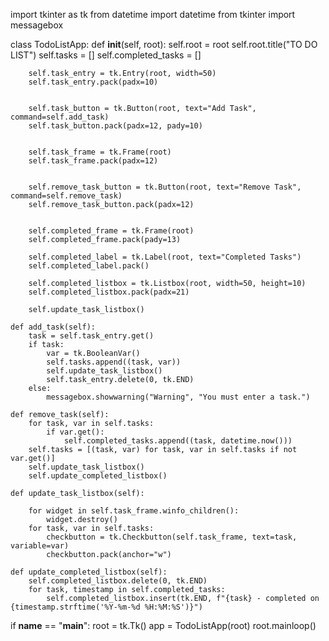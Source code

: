 
import tkinter as tk
from datetime import datetime
from tkinter import messagebox

class TodoListApp:
    def __init__(self, root):
        self.root = root
        self.root.title("TO DO LIST")
        self.tasks = []
        self.completed_tasks = []

       
        self.task_entry = tk.Entry(root, width=50)
        self.task_entry.pack(padx=10)

       
        self.task_button = tk.Button(root, text="Add Task", command=self.add_task)
        self.task_button.pack(padx=12, pady=10)

       
        self.task_frame = tk.Frame(root)
        self.task_frame.pack(padx=12)

        
        self.remove_task_button = tk.Button(root, text="Remove Task", command=self.remove_task)
        self.remove_task_button.pack(padx=12)

        
        self.completed_frame = tk.Frame(root)
        self.completed_frame.pack(pady=13)

        self.completed_label = tk.Label(root, text="Completed Tasks")
        self.completed_label.pack()

        self.completed_listbox = tk.Listbox(root, width=50, height=10)
        self.completed_listbox.pack(padx=21)

        self.update_task_listbox()

    def add_task(self):
        task = self.task_entry.get()
        if task:
            var = tk.BooleanVar()
            self.tasks.append((task, var))
            self.update_task_listbox()
            self.task_entry.delete(0, tk.END)
        else:
            messagebox.showwarning("Warning", "You must enter a task.")

    def remove_task(self):
        for task, var in self.tasks:
            if var.get():
                self.completed_tasks.append((task, datetime.now()))
        self.tasks = [(task, var) for task, var in self.tasks if not var.get()]
        self.update_task_listbox()
        self.update_completed_listbox()

    def update_task_listbox(self):
       
        for widget in self.task_frame.winfo_children():
            widget.destroy()
        for task, var in self.tasks:
            checkbutton = tk.Checkbutton(self.task_frame, text=task, variable=var)
            checkbutton.pack(anchor="w")

    def update_completed_listbox(self):
        self.completed_listbox.delete(0, tk.END)
        for task, timestamp in self.completed_tasks:
            self.completed_listbox.insert(tk.END, f"{task} - completed on {timestamp.strftime('%Y-%m-%d %H:%M:%S')}")

if __name__ == "__main__":
    root = tk.Tk()
    app = TodoListApp(root)
    root.mainloop()
